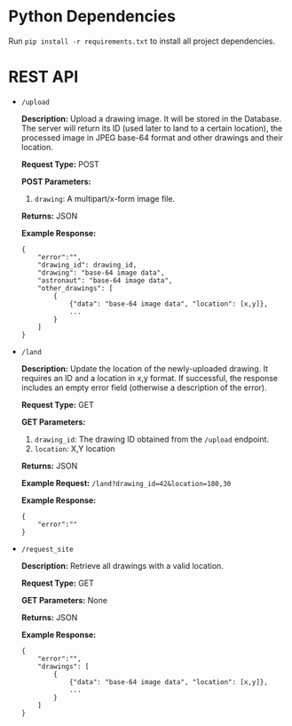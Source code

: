 # Python Dependencies
Run `pip install -r requirements.txt` to install all project dependencies.

# REST API
- `/upload`

  **Description:** Upload a drawing image. It will be stored in the Database. The server will return its ID (used later to land to a certain location), the processed image in JPEG base-64 format and other drawings and their location.

  **Request Type:** POST

  **POST Parameters:**

  1. `drawing`: A multipart/x-form image file.

  
  **Returns:** JSON

  **Example Response:**
    ``` 
    {
        "error":"",
        "drawing_id": drawing_id,
        "drawing": "base-64 image data",
        "astronaut": "base-64 image data",
        "other_drawings": [
            {
                {"data": "base-64 image data", "location": [x,y]},
                ...
            }
        ]
    }
    ```


- `/land`

  **Description:** Update the location of the newly-uploaded drawing. It requires an ID and a location in x,y format. If successful, the response includes an empty error field (otherwise a description of the error).

  **Request Type:** GET

  **GET Parameters:**

  1. `drawing_id`: The drawing ID obtained from the `/upload` endpoint.
  2. `location`: X,Y location

  **Returns:** JSON

  **Example Request:** `/land?drawing_id=42&location=180,30`

  **Example Response:**

    ``` 
    {
        "error":""
    }
    ```
    

- `/request_site`

  **Description:** Retrieve all drawings with a valid location.

  **Request Type:** GET

  **GET Parameters:** None

  **Returns:** JSON

  **Example Response:**

    ``` 
    {
        "error":"",
        "drawings": [
            {
                {"data": "base-64 image data", "location": [x,y]},
                ...
            }
        ]
    }
    ```
    